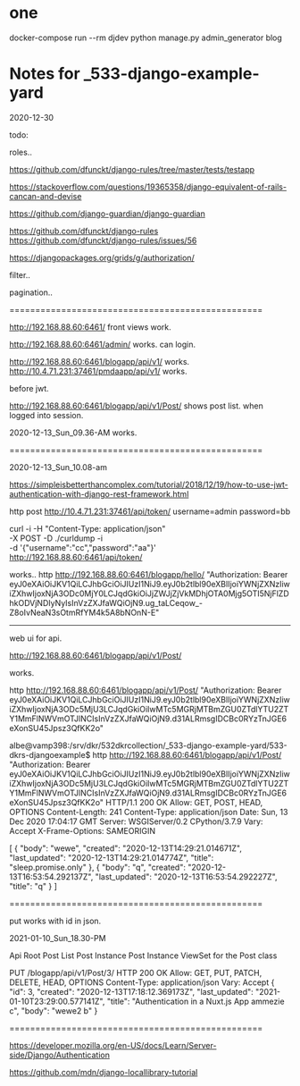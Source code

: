 
# one

  docker-compose run --rm djdev  python manage.py admin_generator blog



# Notes for _533-django-example-yard

2020-12-30

todo:

roles..

https://github.com/dfunckt/django-rules/tree/master/tests/testapp

https://stackoverflow.com/questions/19365358/django-equivalent-of-rails-cancan-and-devise

https://github.com/django-guardian/django-guardian


https://github.com/dfunckt/django-rules
https://github.com/dfunckt/django-rules/issues/56

https://djangopackages.org/grids/g/authorization/




filter..



pagination..




=================================================


http://192.168.88.60:6461/ front views work.

http://192.168.88.60:6461/admin/ works. can login. 

http://192.168.88.60:6461/blogapp/api/v1/ works.
http://10.4.71.231:37461/pmdaapp/api/v1/ works.

before jwt.

http://192.168.88.60:6461/blogapp/api/v1/Post/ shows post list. when logged into session.


2020-12-13_Sun_09.36-AM works.


=================================================

2020-12-13_Sun_10.08-am 

https://simpleisbetterthancomplex.com/tutorial/2018/12/19/how-to-use-jwt-authentication-with-django-rest-framework.html


http post http://10.4.71.231:37461/api/token/ username=admin password=bb

curl  -i -H "Content-Type: application/json"  \
      -X POST -D ./curldump -i\
      -d '{"username":"cc","password":"aa"}' \
      http://192.168.88.60:6461/api/token/ 


works..
http http://192.168.88.60:6461/blogapp/hello/ "Authorization: Bearer eyJ0eXAiOiJKV1QiLCJhbGciOiJIUzI1NiJ9.eyJ0b2tlbl90eXBlIjoiYWNjZXNzIiwiZXhwIjoxNjA3ODc0MjY0LCJqdGkiOiJjZWJjZjVkMDhjOTA0Mjg5OTI5NjFlZDhkODVjNDIyNyIsInVzZXJfaWQiOjN9.ug_taLCeqow_-Z8oIvNeaN3sOtmRfYM4k5A8bNOnN-E"


_____________


web ui for api.

http://192.168.88.60:6461/blogapp/api/v1/Post/ 




works.

http http://192.168.88.60:6461/blogapp/api/v1/Post/ "Authorization: Bearer eyJ0eXAiOiJKV1QiLCJhbGciOiJIUzI1NiJ9.eyJ0b2tlbl90eXBlIjoiYWNjZXNzIiwiZXhwIjoxNjA3ODc5MjU3LCJqdGkiOiIwMTc5MGRjMTBmZGU0ZTdlYTU2ZTY1MmFlNWVmOTJlNCIsInVzZXJfaWQiOjN9.d31ALRmsgIDCBc0RYzTnJGE6eXonSU45Jpsz3QfKK2o"


albe@vamp398:/srv/dkr/532dkrcollection/_533-django-example-yard/533-dkrs-djangoexample$ http http://192.168.88.60:6461/blogapp/api/v1/Post/ "Authorization: Bearer eyJ0eXAiOiJKV1QiLCJhbGciOiJIUzI1NiJ9.eyJ0b2tlbl90eXBlIjoiYWNjZXNzIiwiZXhwIjoxNjA3ODc5MjU3LCJqdGkiOiIwMTc5MGRjMTBmZGU0ZTdlYTU2ZTY1MmFlNWVmOTJlNCIsInVzZXJfaWQiOjN9.d31ALRmsgIDCBc0RYzTnJGE6eXonSU45Jpsz3QfKK2o"
HTTP/1.1 200 OK
Allow: GET, POST, HEAD, OPTIONS
Content-Length: 241
Content-Type: application/json
Date: Sun, 13 Dec 2020 17:04:17 GMT
Server: WSGIServer/0.2 CPython/3.7.9
Vary: Accept
X-Frame-Options: SAMEORIGIN

[
    {
        "body": "wewe",
        "created": "2020-12-13T14:29:21.014671Z",
        "last_updated": "2020-12-13T14:29:21.014774Z",
        "title": "sleep.promise.only"
    },
    {
        "body": "q",
        "created": "2020-12-13T16:53:54.292137Z",
        "last_updated": "2020-12-13T16:53:54.292227Z",
        "title": "q"
    }
]


=================================================

put works with id in json.


2021-01-10_Sun_18.30-PM

Api Root Post List Post Instance
Post Instance
ViewSet for the Post class

PUT /blogapp/api/v1/Post/3/
HTTP 200 OK
Allow: GET, PUT, PATCH, DELETE, HEAD, OPTIONS
Content-Type: application/json
Vary: Accept
{
    "id": 3,
    "created": "2020-12-13T17:18:12.369173Z",
    "last_updated": "2021-01-10T23:29:00.577141Z",
    "title": "Authentication in a Nuxt.js App ammezie c",
    "body": "wewe2 b"
}


=================================================

https://developer.mozilla.org/en-US/docs/Learn/Server-side/Django/Authentication

https://github.com/mdn/django-locallibrary-tutorial


